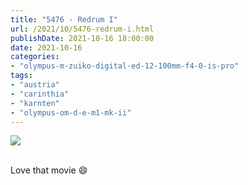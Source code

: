 ```yaml
---
title: "5476 - Redrum I"
url: /2021/10/5476-redrum-i.html
publishDate: 2021-10-16 18:00:00
date: 2021-10-16
categories:
- "olympus-m-zuiko-digital-ed-12-100mm-f4-0-is-pro"
tags:
- "austria"
- "carinthia"
- "karnten"
- "olympus-om-d-e-m1-mk-ii"
---
```

<div class="container">
<div class="center"><a target="_blank" href="https://d25zfm9zpd7gm5.cloudfront.net/1200x1200/2019/20190720_154950_lr.jpg"><img class="webfeedsFeaturedVisual" src="https://d25zfm9zpd7gm5.cloudfront.net/0600x0600/2019/20190720_154950_lr.jpg" /></a></div>
</div>
<br />

Love that movie :smile:
